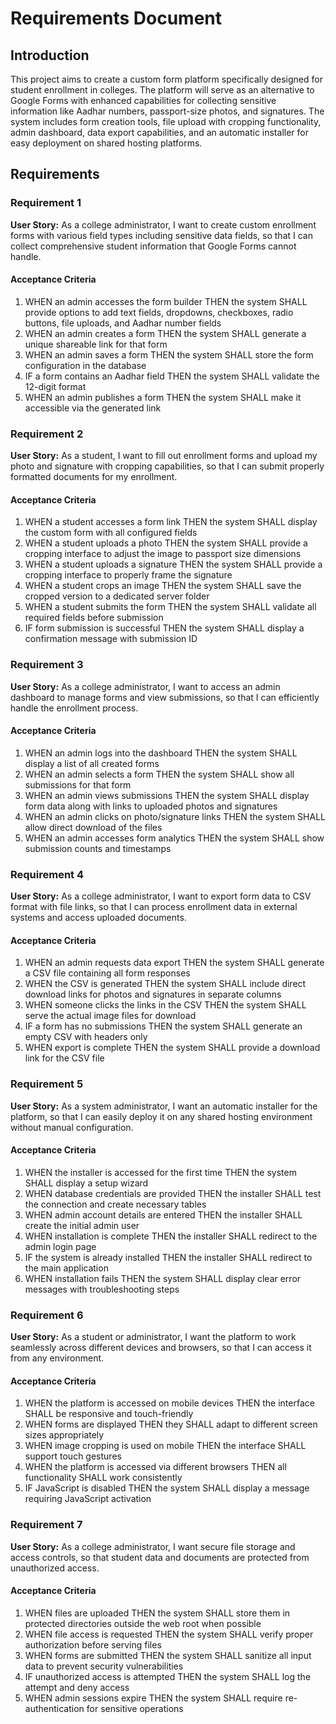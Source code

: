 # Requirements Document

## Introduction

This project aims to create a custom form platform specifically designed for student enrollment in colleges. The platform will serve as an alternative to Google Forms with enhanced capabilities for collecting sensitive information like Aadhar numbers, passport-size photos, and signatures. The system includes form creation tools, file upload with cropping functionality, admin dashboard, data export capabilities, and an automatic installer for easy deployment on shared hosting platforms.

## Requirements

### Requirement 1

**User Story:** As a college administrator, I want to create custom enrollment forms with various field types including sensitive data fields, so that I can collect comprehensive student information that Google Forms cannot handle.

#### Acceptance Criteria

1. WHEN an admin accesses the form builder THEN the system SHALL provide options to add text fields, dropdowns, checkboxes, radio buttons, file uploads, and Aadhar number fields
2. WHEN an admin creates a form THEN the system SHALL generate a unique shareable link for that form
3. WHEN an admin saves a form THEN the system SHALL store the form configuration in the database
4. IF a form contains an Aadhar field THEN the system SHALL validate the 12-digit format
5. WHEN an admin publishes a form THEN the system SHALL make it accessible via the generated link

### Requirement 2

**User Story:** As a student, I want to fill out enrollment forms and upload my photo and signature with cropping capabilities, so that I can submit properly formatted documents for my enrollment.

#### Acceptance Criteria

1. WHEN a student accesses a form link THEN the system SHALL display the custom form with all configured fields
2. WHEN a student uploads a photo THEN the system SHALL provide a cropping interface to adjust the image to passport size dimensions
3. WHEN a student uploads a signature THEN the system SHALL provide a cropping interface to properly frame the signature
4. WHEN a student crops an image THEN the system SHALL save the cropped version to a dedicated server folder
5. WHEN a student submits the form THEN the system SHALL validate all required fields before submission
6. IF form submission is successful THEN the system SHALL display a confirmation message with submission ID

### Requirement 3

**User Story:** As a college administrator, I want to access an admin dashboard to manage forms and view submissions, so that I can efficiently handle the enrollment process.

#### Acceptance Criteria

1. WHEN an admin logs into the dashboard THEN the system SHALL display a list of all created forms
2. WHEN an admin selects a form THEN the system SHALL show all submissions for that form
3. WHEN an admin views submissions THEN the system SHALL display form data along with links to uploaded photos and signatures
4. WHEN an admin clicks on photo/signature links THEN the system SHALL allow direct download of the files
5. WHEN an admin accesses form analytics THEN the system SHALL show submission counts and timestamps

### Requirement 4

**User Story:** As a college administrator, I want to export form data to CSV format with file links, so that I can process enrollment data in external systems and access uploaded documents.

#### Acceptance Criteria

1. WHEN an admin requests data export THEN the system SHALL generate a CSV file containing all form responses
2. WHEN the CSV is generated THEN the system SHALL include direct download links for photos and signatures in separate columns
3. WHEN someone clicks the links in the CSV THEN the system SHALL serve the actual image files for download
4. IF a form has no submissions THEN the system SHALL generate an empty CSV with headers only
5. WHEN export is complete THEN the system SHALL provide a download link for the CSV file

### Requirement 5

**User Story:** As a system administrator, I want an automatic installer for the platform, so that I can easily deploy it on any shared hosting environment without manual configuration.

#### Acceptance Criteria

1. WHEN the installer is accessed for the first time THEN the system SHALL display a setup wizard
2. WHEN database credentials are provided THEN the installer SHALL test the connection and create necessary tables
3. WHEN admin account details are entered THEN the installer SHALL create the initial admin user
4. WHEN installation is complete THEN the installer SHALL redirect to the admin login page
5. IF the system is already installed THEN the installer SHALL redirect to the main application
6. WHEN installation fails THEN the system SHALL display clear error messages with troubleshooting steps

### Requirement 6

**User Story:** As a student or administrator, I want the platform to work seamlessly across different devices and browsers, so that I can access it from any environment.

#### Acceptance Criteria

1. WHEN the platform is accessed on mobile devices THEN the interface SHALL be responsive and touch-friendly
2. WHEN forms are displayed THEN they SHALL adapt to different screen sizes appropriately
3. WHEN image cropping is used on mobile THEN the interface SHALL support touch gestures
4. WHEN the platform is accessed via different browsers THEN all functionality SHALL work consistently
5. IF JavaScript is disabled THEN the system SHALL display a message requiring JavaScript activation

### Requirement 7

**User Story:** As a college administrator, I want secure file storage and access controls, so that student data and documents are protected from unauthorized access.

#### Acceptance Criteria

1. WHEN files are uploaded THEN the system SHALL store them in protected directories outside the web root when possible
2. WHEN file access is requested THEN the system SHALL verify proper authorization before serving files
3. WHEN forms are submitted THEN the system SHALL sanitize all input data to prevent security vulnerabilities
4. IF unauthorized access is attempted THEN the system SHALL log the attempt and deny access
5. WHEN admin sessions expire THEN the system SHALL require re-authentication for sensitive operations